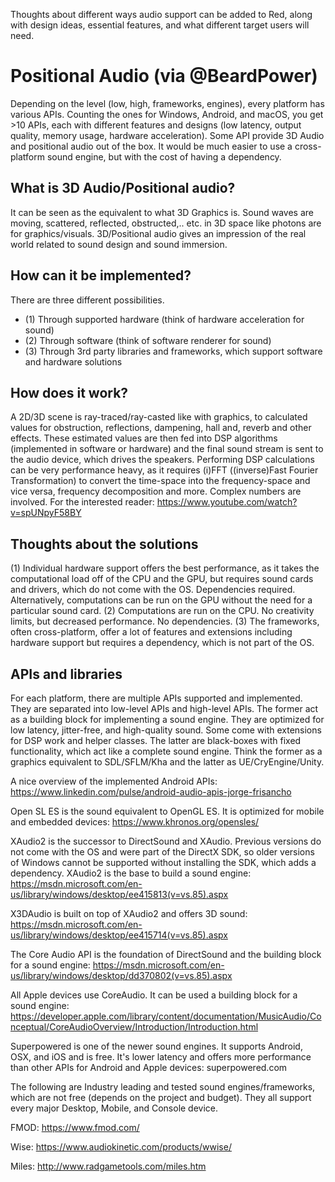 Thoughts about different ways audio support can be added to Red, along with design ideas, essential features, and what different target users will need.

# Positional Audio (via @BeardPower)

Depending on the level (low, high, frameworks, engines), every platform has various APIs.
Counting the ones for Windows, Android, and macOS, you get >10 APIs, each with different features and designs (low latency, output quality, memory usage, hardware acceleration).
Some API provide 3D Audio and positional audio out of the box.
It would be much easier to use a cross-platform sound engine, but with the cost of having a dependency.

## What is 3D Audio/Positional audio?
It can be seen as the equivalent to what 3D Graphics is. Sound waves are moving, scattered, reflected, obstructed,.. etc. in 3D space like photons are for graphics/visuals. 3D/Positional audio gives an impression of the real world related to sound design and sound immersion.

## How can it be implemented?
There are three different possibilities.
- (1) Through supported hardware (think of hardware acceleration for sound)
- (2) Through software (think of software renderer for sound)
- (3) Through 3rd party libraries and frameworks, which support software and hardware solutions

## How does it work?
A 2D/3D scene is ray-traced/ray-casted like with graphics, to calculated values for obstruction, reflections, dampening, hall and, reverb and other effects. These estimated values are then fed into DSP algorithms (implemented in software or hardware) and the final sound stream is sent to the audio device, which drives the speakers.
Performing DSP calculations can be very performance heavy, as it requires (i)FFT ((inverse)Fast Fourier Transformation) to convert the time-space into the frequency-space and vice versa, frequency decomposition and more. Complex numbers are involved. For the interested reader: https://www.youtube.com/watch?v=spUNpyF58BY
 
## Thoughts about the solutions
(1) Individual hardware support offers the best performance, as it takes the computational load off of the CPU and the GPU, but requires sound cards and drivers, which do not come with the OS. Dependencies required.
Alternatively, computations can be run on the GPU without the need for a particular sound card.
(2) Computations are run on the CPU. No creativity limits, but decreased performance. No dependencies.
(3) The frameworks, often cross-platform, offer a lot of features and extensions including hardware support but requires a dependency, which is not part of the OS.

## APIs and libraries
For each platform, there are multiple APIs supported and implemented. They are separated into low-level APIs and high-level APIs. The former act as a building block for implementing a sound engine. They are optimized for low latency, jitter-free, and high-quality sound. Some come with extensions for DSP work and helper classes. The latter are black-boxes with fixed functionality, which act like a complete sound engine.
Think the former as a graphics equivalent to SDL/SFLM/Kha and the latter as UE/CryEngine/Unity.

A nice overview of the implemented Android APIs: https://www.linkedin.com/pulse/android-audio-apis-jorge-frisancho

Open SL ES is the sound equivalent to OpenGL ES. It is optimized for mobile and embedded devices: https://www.khronos.org/opensles/

XAudio2 is the successor to DirectSound and XAudio. Previous versions do not come with the OS and were part of the DirectX SDK, so older versions of Windows cannot be supported without installing the SDK, which adds a dependency. XAudio2 is the base to build a sound engine: https://msdn.microsoft.com/en-us/library/windows/desktop/ee415813(v=vs.85).aspx

X3DAudio is built on top of XAudio2 and offers 3D sound: https://msdn.microsoft.com/en-us/library/windows/desktop/ee415714(v=vs.85).aspx

The Core Audio API is the foundation of DirectSound and the building block for a sound engine: https://msdn.microsoft.com/en-us/library/windows/desktop/dd370802(v=vs.85).aspx

All Apple devices use CoreAudio. It can be used a building block for a sound engine: https://developer.apple.com/library/content/documentation/MusicAudio/Conceptual/CoreAudioOverview/Introduction/Introduction.html

Superpowered is one of the newer sound engines. It supports Android, OSX, and iOS and is free. It's lower latency and offers more performance than other APIs for Android and Apple devices: superpowered.com

The following are Industry leading and tested sound engines/frameworks, which are not free (depends on the project and budget). They all support every major Desktop, Mobile, and Console device.

FMOD: https://www.fmod.com/

Wise: https://www.audiokinetic.com/products/wwise/

Miles: http://www.radgametools.com/miles.htm